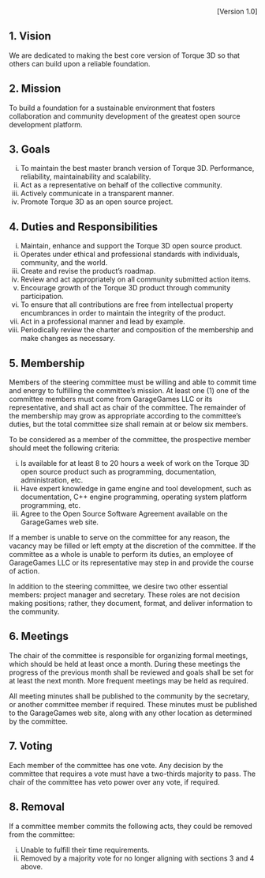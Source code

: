 <p align="right">[Version 1.0]</p>

## 1. Vision  
We are dedicated to making the best core version of Torque 3D so that others can build upon a reliable foundation.

## 2. Mission  
To build a foundation for a sustainable environment that fosters collaboration and community development of the greatest open source development platform.

## 3. Goals  
<ol type="i">
<li>To maintain the best master branch version of Torque 3D.  Performance, reliability, maintainability and scalability.</li>
<li>Act as a representative on behalf of the collective community.</li>
<li>Actively communicate in a transparent manner.</li><li>Promote Torque 3D as an open source project.</li>
</ol>

## 4. Duties and Responsibilities
<ol type="i">
<li>Maintain, enhance and support the Torque 3D open source product.</li>
<li>Operates under ethical and professional standards with individuals, community, and the world.</li>
<li>Create and revise the product’s roadmap.</li>
<li>Review and act appropriately on all community submitted action items.</li>
<li>Encourage growth of the Torque 3D product through community participation.</li>
<li>To ensure that all contributions are free from intellectual property encumbrances in order to maintain the integrity of the product.</li>
<li>Act in a professional manner and lead by example.</li>
<li>Periodically review the charter and composition of the membership and make changes as necessary.</li>
</ol>

## 5. Membership
Members of the steering committee must be willing and able to commit time and energy to fulfilling the committee’s mission.  At least one (1)  one of the committee members must come from GarageGames LLC or its representative, and shall act as chair of the committee.  The remainder of the membership may grow as appropriate according to the committee’s duties, but the total committee size shall remain at or below six members.  

To be considered as a member of the committee, the prospective member should meet the following criteria:  
<ol type="i">
<li>Is available for at least 8 to 20 hours a week of work on the Torque 3D open source product such as programming, documentation, administration, etc.</li>
<li>Have expert knowledge in game engine and tool development, such as documentation, C++ engine programming, operating system platform programming, etc.</li>
<li>Agree to the Open Source Software Agreement available on the GarageGames web site.</li>
</ol>
If a member is unable to serve on the committee for any reason, the vacancy may be filled or left empty at the discretion of the committee.  If the committee as a whole is unable to perform its duties, an employee of GarageGames LLC or its representative may step in and provide the course of action.  

In addition to the steering committee, we desire two other essential members: project manager and secretary. These roles are not decision making positions; rather, they document, format, and deliver information to the community.  

## 6. Meetings
The chair of the committee is responsible for organizing formal meetings, which should be held at least once a month.  During these meetings the progress of the previous month shall be reviewed and goals shall be set for at least the next month.  More frequent meetings may be held as required.  

All meeting minutes shall be published to the community by the secretary, or another committee member if required.  These minutes must be published to the GarageGames web site, along with any other location as determined by the committee.  

## 7. Voting
Each member of the committee has one vote.  Any decision by the committee that requires a vote must have a two-thirds majority to pass.  The chair of the committee has veto power over any vote, if required.  

## 8. Removal
If a committee member commits the following acts, they could be removed from the committee:
<ol type="i">
<li>Unable to fulfill their time requirements.</li>
<li>Removed by a majority vote for no longer aligning with sections 3 and 4 above.</li>
</ol>
